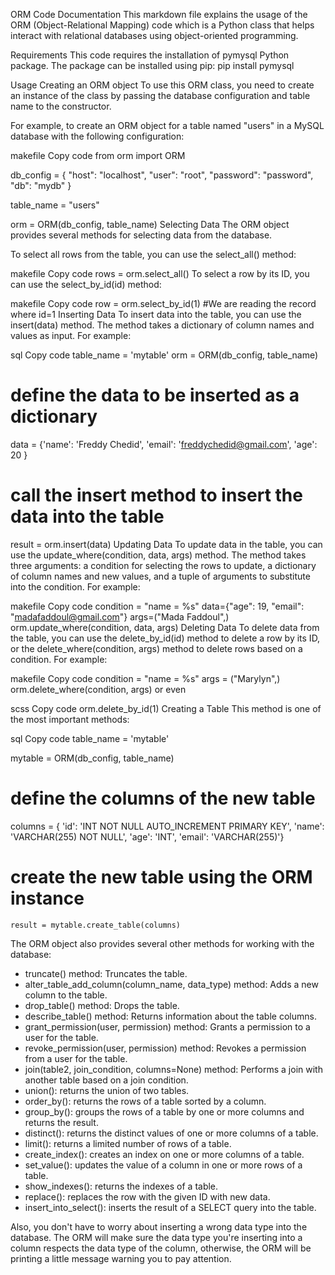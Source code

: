 ORM Code Documentation
This markdown file explains the usage of the ORM (Object-Relational Mapping) code which is a Python class that helps interact with relational databases using object-oriented programming.

Requirements
This code requires the installation of pymysql Python package. The package can be installed using pip:
pip install pymysql

Usage
Creating an ORM object
To use this ORM class, you need to create an instance of the class by passing the database configuration and table name to the constructor.

For example, to create an ORM object for a table named "users" in a MySQL database with the following configuration:

makefile
Copy code
from orm import ORM

db_config = {
    "host": "localhost",
    "user": "root",
    "password": "password",
    "db": "mydb"
}

table_name = "users"

orm = ORM(db_config, table_name)
Selecting Data
The ORM object provides several methods for selecting data from the database.

To select all rows from the table, you can use the select_all() method:

makefile
Copy code
rows = orm.select_all()
To select a row by its ID, you can use the select_by_id(id) method:

makefile
Copy code
row = orm.select_by_id(1) #We are reading the record where id=1
Inserting Data
To insert data into the table, you can use the insert(data) method. The method takes a dictionary of column names and values as input. For example:

sql
Copy code
  table_name = 'mytable' 
  orm = ORM(db_config, table_name) 
  # define the data to be inserted as a dictionary
  data = {'name': 'Freddy Chedid', 'email': 'freddychedid@gmail.com', 'age': 20 } 
  # call the insert method to insert the data into the table 
  result = orm.insert(data) 
Updating Data
To update data in the table, you can use the update_where(condition, data, args) method. The method takes three arguments: a condition for selecting the rows to update, a dictionary of column names and new values, and a tuple of arguments to substitute into the condition. For example:

makefile
Copy code
condition = "name = %s"
data={"age": 19, "email": "madafaddoul@gmail.com"}
args=("Mada Faddoul",)
orm.update_where(condition, data, args)
Deleting Data
To delete data from the table, you can use the delete_by_id(id) method to delete a row by its ID, or the delete_where(condition, args) method to delete rows based on a condition. For example:

makefile
Copy code
condition = "name = %s"
args = ("Marylyn",)
orm.delete_where(condition, args)
or even

scss
Copy code
orm.delete_by_id(1)
Creating a Table
This method is one of the most important methods:

sql
Copy code
table_name = 'mytable' 

mytable = ORM(db_config, table_name) 
# define the columns of the new table 
columns = { 'id': 'INT NOT NULL AUTO_INCREMENT PRIMARY KEY', 
            'name': 'VARCHAR(255) NOT NULL', 
            'age': 'INT', 
            'email': 'VARCHAR(255)'} 

# create the new table using the ORM instance 
    result = mytable.create_table(columns)
    
The ORM object also provides several other methods for working with the database:
- truncate() method: Truncates the table.
- alter_table_add_column(column_name, data_type) method: Adds a new column to the table.
- drop_table() method: Drops the table.
- describe_table() method: Returns information about the table columns.
- grant_permission(user, permission) method: Grants a permission to a user for the table.
- revoke_permission(user, permission) method: Revokes a permission from a user for the table.
- join(table2, join_condition, columns=None) method: Performs a join with another table based on a join condition.
- union(): returns the union of two tables.
- order_by(): returns the rows of a table sorted by a column.
- group_by(): groups the rows of a table by one or more columns and returns the result.
- distinct(): returns the distinct values of one or more columns of a table.
- limit(): returns a limited number of rows of a table.
- create_index(): creates an index on one or more columns of a table.
- set_value(): updates the value of a column in one or more rows of a table.
- show_indexes(): returns the indexes of a table.
- replace(): replaces the row with the given ID with new data.
- insert_into_select(): inserts the result of a SELECT query into the table.

Also, you don't have to worry about inserting a wrong data type into the database. The ORM will make sure the data type you're inserting into a column respects the data type of the column, otherwise, the ORM will be printing a little message warning you to pay attention.
